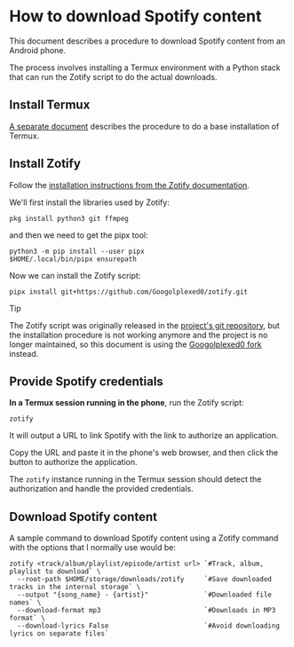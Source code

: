 # How to download Spotify content

This document describes a procedure to download Spotify content from an Android phone.

The process involves installing a Termux environment with a Python stack that can run the Zotify script to do the actual downloads.

## Install Termux

[A separate document](https://github.com/fopeiro/docs/blob/main/termux/Base%20configuration.md) describes the procedure to do a base installation of Termux.

## Install Zotify

Follow the [installation instructions from the Zotify documentation](https://github.com/Googolplexed0/zotify).

We'll first install the libraries used by Zotify:

```
pkg install python3 git ffmpeg
```

and then we need to get the pipx tool:

```
python3 -m pip install --user pipx
$HOME/.local/bin/pipx ensurepath
```
Now we can install the Zotify script:

```
pipx install git+https://github.com/Googolplexed0/zotify.git
```

> [!TIP]
> The Zotify script was originally released in the [project's git repository](https://github.com/zotify-dev/zotify), but the installation procedure is not working anymore and the project is no longer maintained, so this document is using the [Googolplexed0 fork](https://github.com/Googolplexed0) instead.

## Provide Spotify credentials

**In a Termux session running in the phone**, run the Zotify script:

```
zotify
```

It will output a URL to link Spotify with the link to authorize an application.

Copy the URL and paste it in the phone's web browser, and then click the button to authorize the application.

The ```zotify``` instance running in the Termux session should detect the authorization and handle the provided credentials.

## Download Spotify content

A sample command to download Spotify content using a Zotify command with the options that I normally use would be:

```
zotify <track/album/playlist/episode/artist url> `#Track, album, playlist to download` \
  --root-path $HOME/storage/downloads/zotify     `#Save downloaded tracks in the internal storage` \
  --output "{song_name} - {artist}"              `#Downloaded file names` \
  --download-format mp3                          `#Downloads in MP3 format` \
  --download-lyrics False                        `#Avoid downloading lyrics on separate files`
```

